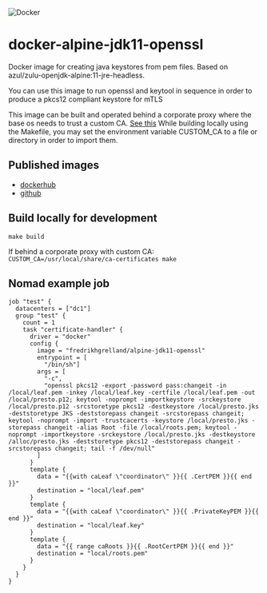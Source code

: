 ![Docker](https://github.com/fredrikhgrelland/docker-hadoop/workflows/Docker/badge.svg)
# docker-alpine-jdk11-openssl
Docker image for creating java keystores from pem files.
Based on azul/zulu-openjdk-alpine:11-jre-headless.

You can use this image to run openssl and keytool in sequence in order to produce a pkcs12 compliant keystore for mTLS

This image can be built and operated behind a corporate proxy where the base os needs to trust a custom CA. [See this](./ca_certificates/README.md)
While building locally using the Makefile, you may set the environment variable CUSTOM_CA to a file or directory in order to import them.

## Published images
- [dockerhub](https://hub.docker.com/r/fredrikhgrelland/alpine-jdk11-openssl)
- [github](https://github.com/fredrikhgrelland/docker-alpine-jdk11-openssl/packages)

## Build locally for development
`make build`

If behind a corporate proxy with custom CA:
`CUSTOM_CA=/usr/local/share/ca-certificates make`

## Nomad example job
```
job "test" {
  datacenters = ["dc1"]
  group "test" {
    count = 1
    task "certificate-handler" {
      driver = "docker"
      config {
        image = "fredrikhgrelland/alpine-jdk11-openssl"
        entrypoint = [
          "/bin/sh"]
        args = [
          "-c",
          "openssl pkcs12 -export -password pass:changeit -in /local/leaf.pem -inkey /local/leaf.key -certfile /local/leaf.pem -out /local/presto.p12; keytool -noprompt -importkeystore -srckeystore /local/presto.p12 -srcstoretype pkcs12 -destkeystore /local/presto.jks -deststoretype JKS -deststorepass changeit -srcstorepass changeit; keytool -noprompt -import -trustcacerts -keystore /local/presto.jks -storepass changeit -alias Root -file /local/roots.pem; keytool -noprompt -importkeystore -srckeystore /local/presto.jks -destkeystore /alloc/presto.jks -deststoretype pkcs12 -deststorepass changeit -srcstorepass changeit; tail -f /dev/null"
        ]
      }
      template {
        data = "{{with caLeaf \"coordinator\" }}{{ .CertPEM }}{{ end }}"
        destination = "local/leaf.pem"
      }
      template {
        data = "{{with caLeaf \"coordinator\" }}{{ .PrivateKeyPEM }}{{ end }}"
        destination = "local/leaf.key"
      }
      template {
        data = "{{ range caRoots }}{{ .RootCertPEM }}{{ end }}"
        destination = "local/roots.pem"
      }
    }
  }
}
```